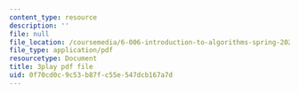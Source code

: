 ```yaml
---
content_type: resource
description: ''
file: null
file_location: /coursemedia/6-006-introduction-to-algorithms-spring-2020/0f70cd0c9c53b87fc55e547dcb167a7d_Xnpo1atN-Iw.pdf
file_type: application/pdf
resourcetype: Document
title: 3play pdf file
uid: 0f70cd0c-9c53-b87f-c55e-547dcb167a7d
---
```

